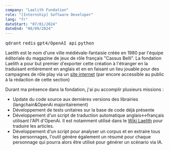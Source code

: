 ```yaml
---
company: "Laelith Fundation"
role: "[Internship] Software Developer"
lang: "fr"
dateStart: "07/01/2024"
dateEnd: "08/09/2024"
---
```


<kbd>qdrant</kbd> <kbd>redis</kbd> <kbd>gpt4/OpenAI api</kbd> <kbd>python</kbd>

Laelith est le nom d'une ville médiévale-fantaisie créée en 1980 par l'équipe éditoriale du magazine de jeux de rôle français "Cassus Belli".
La fondation Laelith a pour but premier d'exporter cette création à l'étranger en la traduisant entièrement en anglais et en en faisant un lieu jouable pour des campagnes de rôle play via un [site internet](https://www.laelith.com/) (par encore accessible au public à la rédaction de cette section)

Durant ma présence dans la fondation, j'ai pu accomplir plusieurs missions :
- Update du code source aux dernières versions des librairies (langchain&OpenAi majoritairement)
- Développement de tests unitaires sur la base de code déjà présente
- Développement d'un script de traduction automatique anglais<->français utilisant l'API d'OpenAi. Il est notamment utilisé dans le [Wiki Laelith](https://wiki.laelith.com/en/start) pour traduire les articles. 
- Développement d'un script pour analyser un corpus et en extraire tous les personnages, l'outil génère également un résumé pour chaque personnage qui pourra alors être utilisé pour générer un scénario via IA. 
